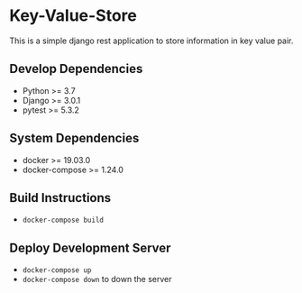 # Key-Value-Store
This is a simple django rest application to store information in key value pair.

## Develop Dependencies
* Python >= 3.7
* Django >= 3.0.1
* pytest >= 5.3.2

## System Dependencies
* docker >= 19.03.0
* docker-compose >= 1.24.0

## Build Instructions
* ```docker-compose build```

## Deploy Development Server
* ```docker-compose up```
* ```docker-compose down``` to down the server

